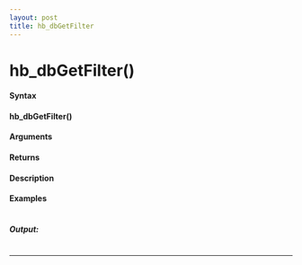 ```yaml
---
layout: post
title: hb_dbGetFilter
---
```


# hb_dbGetFilter()


#### Syntax

#### hb_dbGetFilter()

#### Arguments

#### Returns

#### Description

#### Examples

```

```

##### Output:

```

```

---